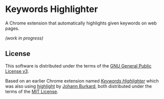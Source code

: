 # Keywords Highlighter

A Chrome extension that automatically highlights given keywords on web pages.

*(work in progress)*

## License

This software is distributed under the terms of the
[GNU General Public License v3](https://www.gnu.org/licenses/gpl-3.0.en.html).

Based on an earlier Chrome extension named
*[Keywords Highlighter](https://code.google.com/p/keywords-highlighter/)* which
was also using
[highlight](http://johannburkard.de/blog/programming/javascript/highlight-javascript-text-higlighting-jquery-plugin.html)
by [Johann Burkard](http://johannburkard.de/), both distributed under the terms
of the [MIT License](http://opensource.org/licenses/MIT).
